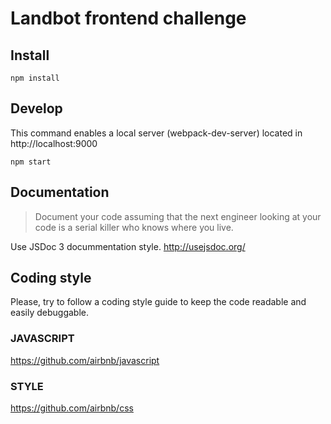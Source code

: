 # Landbot frontend challenge

## Install
```
npm install
```

## Develop
This command enables a local server (webpack-dev-server) located in http://localhost:9000
```
npm start
```

## Documentation
> Document your code assuming that the next engineer looking at your code is a serial killer who knows where you live.

Use JSDoc 3 docummentation style. http://usejsdoc.org/


## Coding style
Please, try to follow a coding style guide to keep the code readable and easily debuggable.

### JAVASCRIPT
https://github.com/airbnb/javascript

### STYLE
https://github.com/airbnb/css